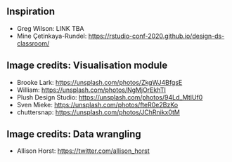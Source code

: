 
## Inspiration

- Greg Wilson: LINK TBA
- Mine Çetinkaya-Rundel: https://rstudio-conf-2020.github.io/design-ds-classroom/

## Image credits: Visualisation module

- Brooke Lark: https://unsplash.com/photos/ZkgWJ4BfgsE
- William: https://unsplash.com/photos/NgMjOrEkhTI
- Plush Design Studio: https://unsplash.com/photos/94Ld_MtIUf0
- Sven Mieke: https://unsplash.com/photos/fteR0e2BzKo
- chuttersnap: https://unsplash.com/photos/JChRnikx0tM

## Image credits: Data wrangling

- Allison Horst: https://twitter.com/allison_horst